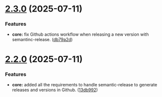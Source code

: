 # [2.3.0](https://github.com/bananabrewery/TiltSenseFirmwareBuilder/compare/v2.2.0...v2.3.0) (2025-07-11)


### Features

* **core:** fix Github actions workflow when releasing a new version with semantinc-release. ([db79a2d](https://github.com/bananabrewery/TiltSenseFirmwareBuilder/commit/db79a2d3c3e4d6fca038111a4eddd8a50819d460))

# [2.2.0](https://github.com/bananabrewery/TiltSenseFirmwareBuilder/compare/v2.1.1...v2.2.0) (2025-07-11)


### Features

* **core:** added all the requirements to handle semantic-release to generate releases and versions in Github. ([13db992](https://github.com/bananabrewery/TiltSenseFirmwareBuilder/commit/13db9920a8c3d08abd28435017726aeedb16df83))
